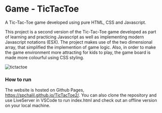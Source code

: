 # Game - TicTacToe

A Tic-Tac-Toe game developed using pure HTML, CSS and Javascript.
 
This project is a second version of the Tic-Tac-Toe game developed as part of learning and practicing Javascript as well as implementing modern Javascript notations (ESX). 
The project makes use of the two dimensional array, that simplified the implemention of game logic. 
Also, in order to make the game environment more attracting for kids to play, the game board is made more colourful using CSS styling.

![tictactoe](https://user-images.githubusercontent.com/74065235/109541082-f099d680-7a9d-11eb-8ac7-9aec4e984bd3.png)


### How to run

The website is hosted on Github Pages, https://spchalil.github.io/TicTacToe2/. You can also clone the repository and use LiveServer in VSCode to run index.html and check out an offline version on your local machine.
